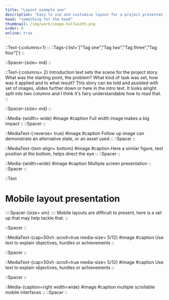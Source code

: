 ```yaml
---
title: "Layout example one"
description: "Easy to use and customise layout for a project presentation"
head: "something for the head"
thumbnail: /img/work/image-halfwidth.png
order: 8
online: true
---
```


::Text-{:columns=1}
::
::Tags-{:list='["Tag one","Tag two","Tag three","Tag four"]'}
::

::Spacer-{size= md}
::

::Text-{:columns= 2}
Introduction text sets the scene for the project story. What was the starting point, the problem? What kind of task was set, how was it applied and to what result?
This story can be told and assisted with set of images, slides further down or here in the intro text. It looks alright split into two columns and I think it's fairy understandable how to read that.
::

::Spacer-{size= md}
::

::Media-{width= wide}
#image
<display alt="project image" src="/img/full_size_169.png" :src-width= 4000 :src-height=2250>
#caption
Full width image makes a big impact
::
::Spacer
::

::MediaText-{:reverse= true}
#image
<display alt="project image" src="/img/half_size_169.png" :src-width= 2000 :src-height=2250> </display>
#caption
Follow up image can demonstrate an alternative state, or an asset used
::
::Spacer
::

::MediaText-{text-align= bottom}
#image
<display alt="project image" src="/img/half_size_169.png" :src-width= 2000 :src-height=2250> </display>
#caption
Here a similar figure, text position at the bottom, helps direct the eye
::
::Spacer
::

::Media-{width=wide}
#image
<display alt="project image" src="/img/half_size_169.png" :src-width= 2000 :src-height=2250> </display>
<display alt="project image" src="/img/half_size_169.png" :src-width= 2000 :src-height=2250> </display>
<display alt="project image" src="/img/half_size_169.png" :src-width= 2000 :src-height=2250> </display>
#caption
Multiple screen presentation
::
::Spacer
::

::Text
# Mobile layout presentation
::::Spacer-{size= sm}
::::
Mobile layouts are difficult to present, here is a set up that may help tackle that.
::

::Spacer
::

::MediaText-{cap=50vh :scroll=true media-size= 5/12}
#image
<box width=100% max-width=425px height="650px" max-height=650px>
    <display alt="project image" src="/img/long_9x32.png" :src-width= 1125 :src-height=4000> </display>
</box>
#caption
Use text to explain objectives, hurdles or achievements
::

::Spacer
::



::MediaText-{cap=50vh :scroll=true media-size= 5/12}
#image
<box width=100% max-width=425px height="650px" max-height=650px>
    <display alt="project image" src="/img/long_9x32.png" :src-width= 1125 :src-height=4000> </display>
</box>
#caption
Use text to explain objectives, hurdles or achievements
::

::Spacer
::



::Media-{caption=right width=wide}
#image
<box width=100% max-width=425px height="650px" max-height=650px>
    <display alt="project image" src="/img/long_9x32.png" :src-width= 1125 :src-height=4000> </display>
</box>
<box width=100% max-width=425px height="650px" max-height=650px>
    <display alt="project image" src="/img/long_9x32.png" :src-width= 1125 :src-height=4000> </display>
</box>
<box width=100% max-width=425px height="650px" max-height=650px>
    <display alt="project image" src="/img/long_9x32.png" :src-width= 1125 :src-height=4000> </display>
</box>
#caption
multiple scrollable mobile interfaces
::
::Spacer
::